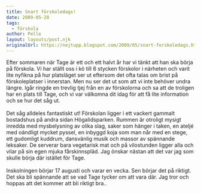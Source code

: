 ```yaml
---
title: Snart förskoledags!
date: 2009-05-28
tags: 
  - förskola	
author: Pelle
layout: layouts/post.njk
originalUrl: https://nejtupp.blogspot.com/2009/05/snart-forskoledags.html
---
```


Efter sommaren när Tage är ett och ett halvt år har vi tänkt att han ska börja på förskola. Vi har ställt oss i kö till 6 stycken förskolor i närheten och varit lite nyfikna på hur platsläget ser ut eftersom det ofta talas om brist på förskoleplatser i innerstan. Men nu ser det ut som att vi inte behöver undra längre. Igår ringde en trevlig tjej från en av förskolorna och sa att de troligen har en plats till Tage, och vi var välkomna dit idag för att få lite information och se hur det såg ut.<br><br>Det såg alldeles fantastiskt ut! Förskolan ligger i ett vackert gammalt bostadshus på andra sidan Högalidsparken. Rummen är otroligt mysigt inredda med mysbelysning av olika slag, saker som hänger i taken, en ateljé med oändligt mycket pyssel, en inbyggd koja som man når med en stege, ett gudomligt kuddrum, dansvänlig musik och massor av spännande leksaker. De serverar bara vegetarisk mat och på vilostunden ligger alla och vilar på sin egen mjuka fårskinnspläd. Jag önskar nästan att det var jag som skulle börja där istället för Tage.<br><br>Inskolningen börjar 17 augusti och varar en vecka. Sen börjar det på riktigt. Det ska bli spännande att se vad Tage tycker om att vara där. Jag tror och hoppas att det kommer att bli riktigt bra..
